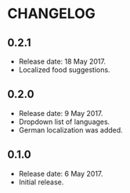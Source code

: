 # CHANGELOG

## 0.2.1

* Release date: 18 May 2017.
* Localized food suggestions.

## 0.2.0

* Release date: 9 May 2017.
* Dropdown list of languages.
* German localization was added.

## 0.1.0

* Release date: 6 May 2017.
* Initial release.
